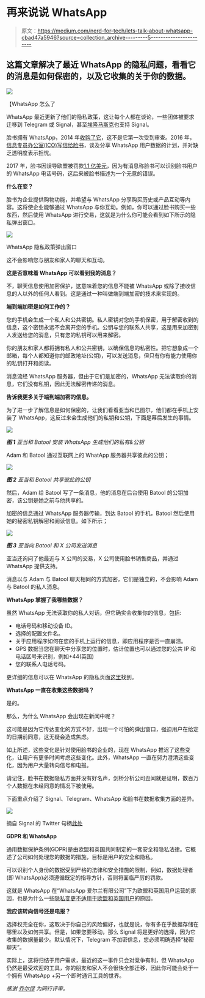 # 再来说说 WhatsApp

> 原文：<https://medium.com/nerd-for-tech/lets-talk-about-whatsapp-cbad47a5946?source=collection_archive---------5----------------------->

## 这篇文章解决了最近 WhatsApp 的隐私问题，看看它的消息是如何保密的，以及它收集的关于你的数据。

![](img/9499b10c88012dd95f7f8e13a62b5ca1.png)

【WhatsApp 怎么了

WhatsApp 最近更新了他们的隐私政策，这让每个人都在谈论，一些团体被要求迁移到 Telegram 或 Signal，甚至[埃隆马斯克](https://twitter.com/elonmusk/status/1347165127036977153)也支持 Signal。

脸书拥有 WhatsApp，2014 年[收购了它](https://www.bbc.co.uk/news/business-26266689)，这不是它第一次受到审查。2016 年，[信息专员办公室(ICO)写信给脸书](https://www.theguardian.com/technology/2016/nov/08/facebook-pauses-whatsapp-data-sharing-after-ico-intervention)，谈及分享 WhatsApp 用户数据的计划，并对缺乏透明度表示担忧。

2017 年，脸书因误导欧盟被罚款[1.1 亿美元](https://www.theguardian.com/business/2017/may/18/facebook-fined-eu-whatsapp-european-commission)，因为有消息称脸书可以识别脸书用户的 WhatsApp 电话号码，这后来被脸书描述为一个无意的错误。

**什么在变？**

脸书为企业提供购物功能，并希望与 WhatsApp 分享购买历史或产品互动等内容。这将使企业能够通过 WhatsApp 与你互动。例如，你可以通过脸书购买一些东西，然后使用 WhatsApp 进行交易，这就是为什么你可能会看到如下所示的隐私弹出窗口。

![](img/bf661d40a4381696923a1c2efa7e6e6f.png)

WhatsApp 隐私政策弹出窗口

这不会影响您与朋友和家人的聊天和互动。

**这是否意味着 WhatsApp 可以看到我的消息？**

不，聊天信息使用加密保护，这意味着您的信息不能被 WhatsApp 或除了接收信息的人以外的任何人看到。这是通过一种叫做端到端加密的技术来实现的。

**端到端加密是如何工作的？**

您的手机会生成一个私人和公共密钥。私人密钥对您的手机保密，用于解密收到的信息，这个密钥永远不会离开您的手机。公钥与您的联系人共享，这是用来加密别人发送给您的消息，只有您的私钥可以用来解密。

你的朋友和家人都将拥有私人和公共密钥，以确保信息的私密性。把它想象成一个邮箱，每个人都知道你的邮政地址(公钥)，可以发送消息，但只有你有能力使用你的私钥打开和阅读。

消息流经 WhatsApp 服务器，但由于它们是加密的，WhatsApp 无法读取你的消息，它们没有私钥，因此无法解密传递的消息。

**告诉我更多关于端到端加密的信息。**

为了进一步了解信息是如何保密的，让我们看看亚当和巴图尔，他们都在手机上安装了 WhatsApp，这反过来会生成他们的私钥和公钥，下面是幕后发生的事情。

![](img/9af4b40d520566c266e1c8e942ff6c86.png)

***图 1*** *亚当和 Batool 安装 WhatsApp 生成他们的私有&公钥*

Adam 和 Batool 通过互联网上的 WhatApp 服务器共享彼此的公钥；

![](img/35af8b72b255c131d26bbc7168b29ab8.png)

***图 2*** *亚当和 Batool 共享彼此的公钥*

然后，Adam 给 Batool 写了一条消息，他的消息在后台使用 Batool 的公钥加密，该公钥是她之前与他共享的。

加密的信息通过 WhatsApp 服务器传输，到达 Batool 的手机，Batool 然后使用她的秘密私钥解密和阅读信息。如下所示；

![](img/b40e8ff7242e0147c6f18d1c295e4623.png)

***图 3*** *亚当向 Batool 和 X 公司发送消息*

亚当还询问了他最近与 X 公司的交易，X 公司使用脸书销售商品，并通过 WhatsApp 提供支持。

消息以与 Adam 与 Batool 聊天相同的方式加密，它们是独立的，不会影响 Adam 与 Batool 的私人消息。

**WhatsApp 掌握了我哪些数据？**

虽然 WhatsApp 无法读取你的私人对话，但它确实会收集你的信息，包括:

*   电话号码和移动设备 ID。
*   选择的配置文件名。
*   关于应用程序如何在您的手机上运行的信息，即应用程序是否一直崩溃。
*   GPS 数据当您在聊天中分享您的位置时，估计位置也可以通过您的公共 IP 和电话区号来识别，例如+44(英国)
*   您的联系人电话号码。

更详细的信息可以在 WhatsApp 的隐私页面[这里](https://www.whatsapp.com/legal/updates/privacy-policy/?lang=en)找到。

**WhatsApp 一直在收集这些数据吗？**

是的。

那么，为什么 WhatsApp 会出现在新闻中呢？

这可能是因为它传达变化的方式不好，出现一个可怕的弹出窗口，强迫用户在给定的日期前同意，这无疑会造成焦虑。

如上所述，这些变化是针对使用脸书的企业的，现在 WhatsApp 推迟了这些变化，让用户有更多时间考虑这些变化。此外，WhatsApp 一直在努力澄清这些变化，因为用户大量转向信号和电报。

请记住，脸书在数据隐私方面并没有好名声，剑桥分析公司丑闻就是证明，数百万个人数据在未经同意的情况下被使用。

下面重点介绍了 Signal、Telegram、WhatsApp 和脸书在数据收集方面的差异。

![](img/828d808ab0340e444bfe005601c76eb5.png)

摘自 Signal 的 Twitter 句柄[此处](https://twitter.com/signalapp/status/1349058005241720832)

**GDPR 和 WhatsApp**

通用数据保护条例(GDPR)是由欧盟和英国共同制定的一套安全和隐私法律。它概述了公司如何处理您的数据的措施，目标是用户的安全和隐私。

可以识别个人身份的数据受到严格的法律和安全措施的限制，例如，数据处理者(即 WhatsApp)必须遵循既定的指导方针，否则将面临严厉的罚款。

这就是 WhatsApp 在“WhatsApp 爱尔兰有限公司”下为欧盟和英国用户运营的原因，也是为什么一些[隐私变更不适用于欧盟和英国用户](https://www.bbc.co.uk/news/technology-55573149)的原因。

**我应该转向信号还是电报？**

选择权完全在你，这取决于你自己的风险偏好，也就是说，你有多在乎数据存储在哪里以及如何共享。但是，如果您要移动，那么 Signal 将是更好的选择，因为它收集的数据量最少。默认情况下，Telegram 不加密信息，您必须明确选择“秘密聊天”。

实际上，这将归结于用户需求，最近的这一事件只会对竞争有利，但 WhatsApp 仍然是最受欢迎的工具，你的朋友和家人不会很快全部迁移，因此你可能会处于一个拥有 WhatsApp +另一个即时通讯工具的世界。

*感谢* [*乔尔缪*](https://medium.com/u/56830c5b7389?source=post_page-----cbad47a5946--------------------------------) *为同行评审。*